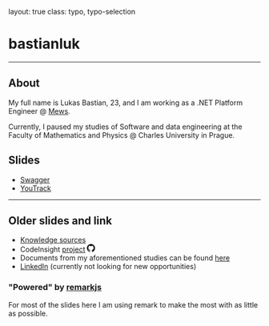 layout: true
class: typo, typo-selection

# bastianluk

---

## About

My full name is Lukas Bastian, 23, and I am working as a .NET Platform Engineer @ [Mews](https://github.com/MewsSystems).

Currently, I paused my studies of Software and data engineering at the Faculty of Mathematics and Physics @ Charles University in Prague.

## Slides

- [Swagger](?slides=swagger)
- [YouTrack](?slides=youtrack)

---

## Older slides and link

- [Knowledge sources](?slides=knowledge)
- CodeInsight [project](/src/archive/code-insight.html) [<img src="/src/static/github.png" height="16px" width="16px">](https://github.com/bastianluk/CodeInsight)
- Documents from my aforementioned studies can be found [here](https://github.com/bastianluk/MFFUK/)
- [LinkedIn](https://www.linkedin.com/in/bastianluk/) (currently not looking for new opportunities)

### "Powered" by [remarkjs](https://remark.js.org/)

For most of the slides here I am using remark to make the most with as little as possible.
